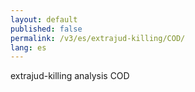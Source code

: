 ```yaml
---
layout: default
published: false
permalink: /v3/es/extrajud-killing/COD/
lang: es
---
```


extrajud-killing analysis COD
